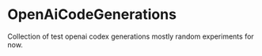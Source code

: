 # OpenAiCodeGenerations
Collection of test openai codex generations
mostly random experiments for now.
